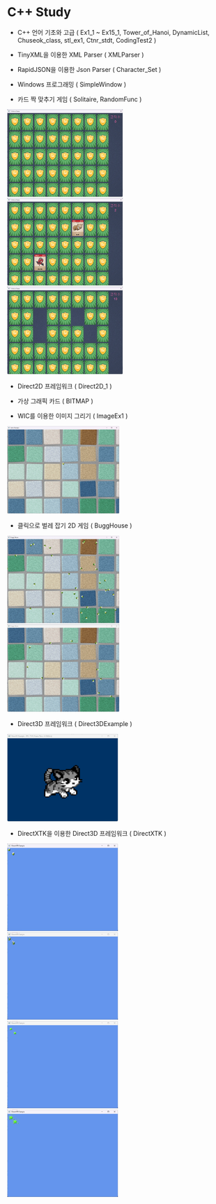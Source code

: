 # C++ Study
- C++ 언어 기초와 고급 ( Ex1_1 ~ Ex15_1,
Tower_of_Hanoi, DynamicList, Chuseok_class, stl_ex1, Ctnr_stdt, CodingTest2 )

- TinyXML을 이용한 XML Parser ( XMLParser )

- RapidJSON을 이용한 Json Parser ( Character_Set )

- Windows 프로그래밍 ( SimpleWindow )

- 카드 짝 맞추기 게임 ( Solitaire, RandomFunc )
<img src="Solitaire/Thumbnail/Solitaire_01.png" alt="Solitaire_01" height="200">
<img src="Solitaire/Thumbnail/Solitaire_02.png" alt="Solitaire_02" height="200">
<img src="Solitaire/Thumbnail/Solitaire_03.png" alt="Solitaire_03" height="200">

- Direct2D 프레임워크 ( Direct2D_1 )

- 가상 그래픽 카드 ( BITMAP )

- WIC를 이용한 이미지 그리기 ( ImageEx1 )
<img src="ImageEx1/Thumbnail/ImageEx1.png" alt="ImageEx1" height="200">

- 클릭으로 벌레 잡기 2D 게임 ( BuggHouse )
<img src="BuggHouse/Thumbnail/BuggHouse_01.png" alt="BuggHouse_01" height="200">
<img src="BuggHouse/Thumbnail/BuggHouse_02.png" alt="BuggHouse_02" height="200">

- Direct3D 프레임워크 ( Direct3DExample )
<img src="Direct3DExample/Thumbnail/Direct3DExample.png" alt="Direct3DExample" height="200">

- DirectXTK을 이용한 Direct3D 프레임워크 ( DirectXTK )
<img src="DirectXTK/Thumbnail/DirectXTK_01.png" alt="DirectXTK_01" height="200">
<img src="DirectXTK/Thumbnail/DirectXTK_02.png" alt="DirectXTK_02" height="200">
<img src="DirectXTK/Thumbnail/DirectXTK_03.png" alt="DirectXTK_03" height="200">
<img src="DirectXTK/Thumbnail/DirectXTK_04.png" alt="DirectXTK_04" height="200">

